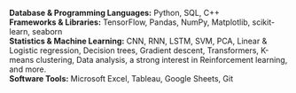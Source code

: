 <!---
Hey, I'm Levi. An aspiring Machine Learning Engineer.<br>
The best way to reach me is on discord: *Urenzu #3150*<br>
--->
**Database & Programming Languages:** Python, SQL, C++<br>
**Frameworks & Libraries:** TensorFlow, Pandas, NumPy, Matplotlib, scikit-learn, seaborn<br>
**Statistics & Machine Learning:** CNN, RNN, LSTM, SVM, PCA, Linear & Logistic regression, Decision trees, Gradient descent, Transformers, K-means clustering, Data analysis, a strong interest in Reinforcement learning, and more. <br>
**Software Tools:** Microsoft Excel, Tableau, Google Sheets, Git<br>






